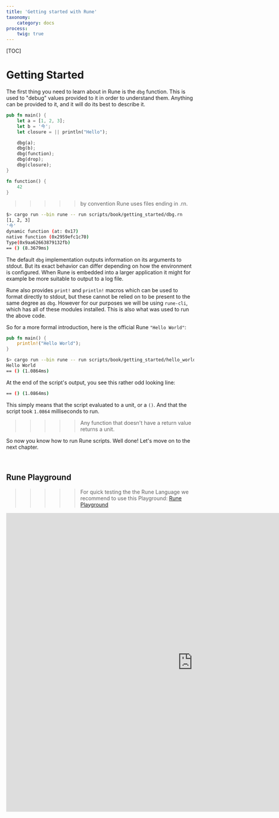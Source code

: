 ```yaml
---
title: 'Getting started with Rune'
taxonomy:
    category: docs
process:
    twig: true
---
```


[TOC]

# Getting Started

The first thing you need to learn about in Rune is the `dbg` function. This is used to "debug" values provided to it in order to understand them. Anything can be provided to it, and it will do its best to describe it.

```rust
pub fn main() {
    let a = [1, 2, 3];
    let b = '今';
    let closure = || println("Hello");

    dbg(a);
    dbg(b);
    dbg(function);
    dbg(drop);
    dbg(closure);
}

fn function() {
    42
}
```
>>>>> by convention Rune uses files ending in .rn.

```bash
$> cargo run --bin rune -- run scripts/book/getting_started/dbg.rn
[1, 2, 3]
'今'
dynamic function (at: 0x17)
native function (0x2959efc1c70)
Type(0x9aa62663879132fb)
== () (8.3679ms)
```

The default `dbg` implementation outputs information on its arguments to stdout. But its exact behavior can differ depending on how the environment is configured. When Rune is embedded into a larger application it might for example be more suitable to output to a log file.

Rune also provides `print!` and `println!` macros which can be used to format directly to stdout, but these cannot be relied on to be present to the same degree as `dbg`. However for our purposes we will be using `rune-cli`, which has all of these modules installed. This is also what was used to run the above code.

So for a more formal introduction, here is the official Rune `"Hello World"`:

```rust
pub fn main() {
    println!("Hello World");
}
```

```bash
$> cargo run --bin rune -- run scripts/book/getting_started/hello_world.rn
Hello World
== () (1.0864ms)
```

At the end of the script's output, you see this rather odd looking line:

```bash
== () (1.0864ms)
```

This simply means that the script evaluated to a unit, or a `()`.
And that the script took `1.0864` milliseconds to run.

>>>>> Any function that doesn't have a return value returns a unit.

So now you know how to run Rune scripts. Well done! Let's move on to the next chapter.

<br>

## Rune Playground

>>>>> For quick testing the the Rune Language we recommend to use this Playground: [Rune Playground](https://rune-rs.github.io/play)

<iframe src="https://rune-rs.github.io/play/" style="border:0px #ffffff none;" name="Rune Playground" scrolling="no" frameborder="0" marginheight="0px" marginwidth="0px" height="800px" width="1000px" allowfullscreen></iframe>
